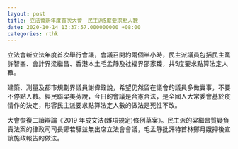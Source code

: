 ```yaml
---
layout: post
title: 立法會新年度首次大會　民主派5度要求點人數
date: 2020-10-14 13:37:57.000000000 +08:00
categories: rthk
---
```


立法會新立法年度首次舉行會議，會議召開約兩個半小時，民主派議員包括民主黨許智峯、會計界梁繼昌、香港本土毛孟靜及社褔界邵家臻，共5度要求點算法定人數。

建築、測量及都市規劃界議員謝偉銓說，希望仍然留在議會的議員多做實事，不要不停點人數。經民聯梁美芬說，今日的會議是合憲合法，是全國人大常委會基於疫情作的決定，形容民主派要求點算法定人數的做法是死性不改。

大會恢復二讀辯論《2019 年成文法(雜項規定)條例草案》。民主派的梁繼昌質疑負責法案的律政司司長鄭若驊並無出席立法會會議，毛孟靜批評特首林鄭月娥押後宣讀施政報告的做法。
